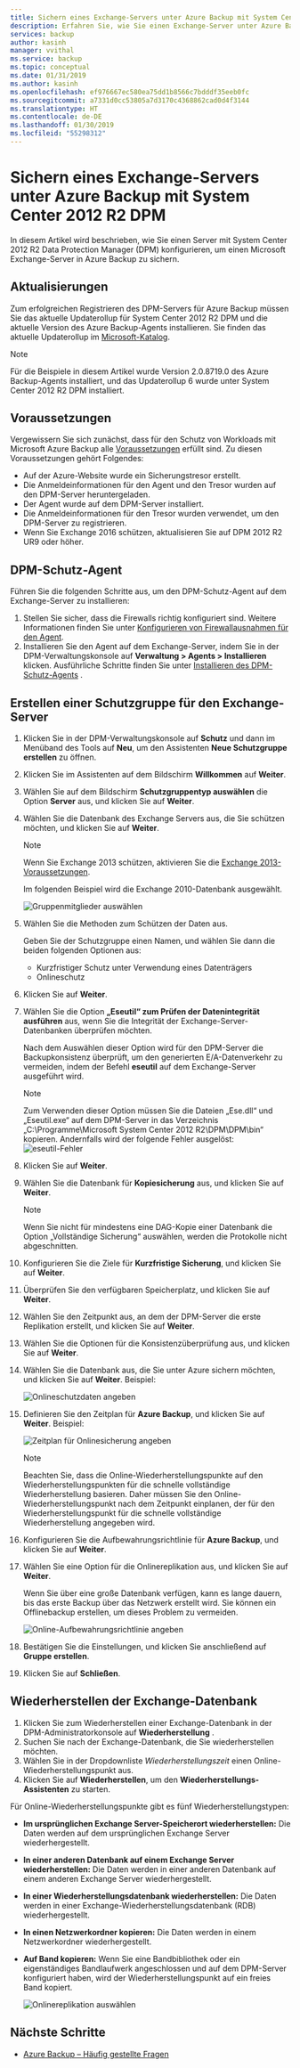 ```yaml
---
title: Sichern eines Exchange-Servers unter Azure Backup mit System Center 2012 R2 DPM
description: Erfahren Sie, wie Sie einen Exchange-Server unter Azure Backup mit System Center 2012 R2 DPM sichern.
services: backup
author: kasinh
manager: vvithal
ms.service: backup
ms.topic: conceptual
ms.date: 01/31/2019
ms.author: kasinh
ms.openlocfilehash: ef976667ec580ea75dd1b8566c7bdddf35eeb0fc
ms.sourcegitcommit: a7331d0cc53805a7d3170c4368862cad0d4f3144
ms.translationtype: HT
ms.contentlocale: de-DE
ms.lasthandoff: 01/30/2019
ms.locfileid: "55298312"
---
```

# <a name="back-up-an-exchange-server-to-azure-backup-with-system-center-2012-r2-dpm"></a>Sichern eines Exchange-Servers unter Azure Backup mit System Center 2012 R2 DPM
In diesem Artikel wird beschrieben, wie Sie einen Server mit System Center 2012 R2 Data Protection Manager (DPM) konfigurieren, um einen Microsoft Exchange-Server in Azure Backup zu sichern.  

## <a name="updates"></a>Aktualisierungen
Zum erfolgreichen Registrieren des DPM-Servers für Azure Backup müssen Sie das aktuelle Updaterollup für System Center 2012 R2 DPM und die aktuelle Version des Azure Backup-Agents installieren. Sie finden das aktuelle Updaterollup im [Microsoft-Katalog](https://catalog.update.microsoft.com/v7/site/Search.aspx?q=System%20Center%202012%20R2%20Data%20protection%20manager).

> [!NOTE]
> Für die Beispiele in diesem Artikel wurde Version 2.0.8719.0 des Azure Backup-Agents installiert, und das Updaterollup 6 wurde unter System Center 2012 R2 DPM installiert.
>
>

## <a name="prerequisites"></a>Voraussetzungen
Vergewissern Sie sich zunächst, dass für den Schutz von Workloads mit Microsoft Azure Backup alle [Voraussetzungen](backup-azure-dpm-introduction.md#prerequisites-and-limitations) erfüllt sind. Zu diesen Voraussetzungen gehört Folgendes:

* Auf der Azure-Website wurde ein Sicherungstresor erstellt.
* Die Anmeldeinformationen für den Agent und den Tresor wurden auf den DPM-Server heruntergeladen.
* Der Agent wurde auf dem DPM-Server installiert.
* Die Anmeldeinformationen für den Tresor wurden verwendet, um den DPM-Server zu registrieren.
* Wenn Sie Exchange 2016 schützen, aktualisieren Sie auf DPM 2012 R2 UR9 oder höher.

## <a name="dpm-protection-agent"></a>DPM-Schutz-Agent
Führen Sie die folgenden Schritte aus, um den DPM-Schutz-Agent auf dem Exchange-Server zu installieren:

1. Stellen Sie sicher, dass die Firewalls richtig konfiguriert sind. Weitere Informationen finden Sie unter [Konfigurieren von Firewallausnahmen für den Agent](https://technet.microsoft.com/library/Hh758204.aspx).
2. Installieren Sie den Agent auf dem Exchange-Server, indem Sie in der DPM-Verwaltungskonsole auf **Verwaltung > Agents > Installieren** klicken. Ausführliche Schritte finden Sie unter [Installieren des DPM-Schutz-Agents](https://technet.microsoft.com/library/hh758186.aspx?f=255&MSPPError=-2147217396) .

## <a name="create-a-protection-group-for-the-exchange-server"></a>Erstellen einer Schutzgruppe für den Exchange-Server
1. Klicken Sie in der DPM-Verwaltungskonsole auf **Schutz** und dann im Menüband des Tools auf **Neu**, um den Assistenten **Neue Schutzgruppe erstellen** zu öffnen.
2. Klicken Sie im Assistenten auf dem Bildschirm **Willkommen** auf **Weiter**.
3. Wählen Sie auf dem Bildschirm **Schutzgruppentyp auswählen** die Option **Server** aus, und klicken Sie auf **Weiter**.
4. Wählen Sie die Datenbank des Exchange Servers aus, die Sie schützen möchten, und klicken Sie auf **Weiter**.

   > [!NOTE]
   > Wenn Sie Exchange 2013 schützen, aktivieren Sie die [Exchange 2013-Voraussetzungen](https://technet.microsoft.com/library/dn751029.aspx).
   >
   >

    Im folgenden Beispiel wird die Exchange 2010-Datenbank ausgewählt.

    ![Gruppenmitglieder auswählen](./media/backup-azure-backup-exchange-server/select-group-members.png)
5. Wählen Sie die Methoden zum Schützen der Daten aus.

    Geben Sie der Schutzgruppe einen Namen, und wählen Sie dann die beiden folgenden Optionen aus:

   * Kurzfristiger Schutz unter Verwendung eines Datenträgers
   * Onlineschutz
6. Klicken Sie auf **Weiter**.
7. Wählen Sie die Option **„Eseutil“ zum Prüfen der Datenintegrität ausführen** aus, wenn Sie die Integrität der Exchange-Server-Datenbanken überprüfen möchten.

    Nach dem Auswählen dieser Option wird für den DPM-Server die Backupkonsistenz überprüft, um den generierten E/A-Datenverkehr zu vermeiden, indem der Befehl **eseutil** auf dem Exchange-Server ausgeführt wird.

   > [!NOTE]
   > Zum Verwenden dieser Option müssen Sie die Dateien „Ese.dll“ und „Eseutil.exe“ auf dem DPM-Server in das Verzeichnis „C:\Programme\Microsoft System Center 2012 R2\DPM\DPM\bin“ kopieren. Andernfalls wird der folgende Fehler ausgelöst:   
   > ![eseutil-Fehler](./media/backup-azure-backup-exchange-server/eseutil-error.png)
   >
   >
8. Klicken Sie auf **Weiter**.
9. Wählen Sie die Datenbank für **Kopiesicherung** aus, und klicken Sie auf **Weiter**.

   > [!NOTE]
   > Wenn Sie nicht für mindestens eine DAG-Kopie einer Datenbank die Option „Vollständige Sicherung“ auswählen, werden die Protokolle nicht abgeschnitten.
   >
   >
10. Konfigurieren Sie die Ziele für **Kurzfristige Sicherung**, und klicken Sie auf **Weiter**.
11. Überprüfen Sie den verfügbaren Speicherplatz, und klicken Sie auf **Weiter**.
12. Wählen Sie den Zeitpunkt aus, an dem der DPM-Server die erste Replikation erstellt, und klicken Sie auf **Weiter**.
13. Wählen Sie die Optionen für die Konsistenzüberprüfung aus, und klicken Sie auf **Weiter**.
14. Wählen Sie die Datenbank aus, die Sie unter Azure sichern möchten, und klicken Sie auf **Weiter**. Beispiel: 

    ![Onlineschutzdaten angeben](./media/backup-azure-backup-exchange-server/specify-online-protection-data.png)
15. Definieren Sie den Zeitplan für **Azure Backup**, und klicken Sie auf **Weiter**. Beispiel: 

    ![Zeitplan für Onlinesicherung angeben](./media/backup-azure-backup-exchange-server/specify-online-backup-schedule.png)

    > [!NOTE]
    > Beachten Sie, dass die Online-Wiederherstellungspunkte auf den Wiederherstellungspunkten für die schnelle vollständige Wiederherstellung basieren. Daher müssen Sie den Online-Wiederherstellungspunkt nach dem Zeitpunkt einplanen, der für den Wiederherstellungspunkt für die schnelle vollständige Wiederherstellung angegeben wird.
    >
    >
16. Konfigurieren Sie die Aufbewahrungsrichtlinie für **Azure Backup**, und klicken Sie auf **Weiter**.
17. Wählen Sie eine Option für die Onlinereplikation aus, und klicken Sie auf **Weiter**.

    Wenn Sie über eine große Datenbank verfügen, kann es lange dauern, bis das erste Backup über das Netzwerk erstellt wird. Sie können ein Offlinebackup erstellen, um dieses Problem zu vermeiden.  

    ![Online-Aufbewahrungsrichtlinie angeben](./media/backup-azure-backup-exchange-server/specify-online-retention-policy.png)
18. Bestätigen Sie die Einstellungen, und klicken Sie anschließend auf **Gruppe erstellen**.
19. Klicken Sie auf **Schließen**.

## <a name="recover-the-exchange-database"></a>Wiederherstellen der Exchange-Datenbank
1. Klicken Sie zum Wiederherstellen einer Exchange-Datenbank in der DPM-Administratorkonsole auf **Wiederherstellung** .
2. Suchen Sie nach der Exchange-Datenbank, die Sie wiederherstellen möchten.
3. Wählen Sie in der Dropdownliste *Wiederherstellungszeit* einen Online-Wiederherstellungspunkt aus.
4. Klicken Sie auf **Wiederherstellen**, um den **Wiederherstellungs-Assistenten** zu starten.

Für Online-Wiederherstellungspunkte gibt es fünf Wiederherstellungstypen:

* **Im ursprünglichen Exchange Server-Speicherort wiederherstellen:** Die Daten werden auf dem ursprünglichen Exchange Server wiederhergestellt.
* **In einer anderen Datenbank auf einem Exchange Server wiederherstellen:** Die Daten werden in einer anderen Datenbank auf einem anderen Exchange Server wiederhergestellt.
* **In einer Wiederherstellungsdatenbank wiederherstellen:** Die Daten werden in einer Exchange-Wiederherstellungsdatenbank (RDB) wiederhergestellt.
* **In einen Netzwerkordner kopieren:** Die Daten werden in einem Netzwerkordner wiederhergestellt.
* **Auf Band kopieren:** Wenn Sie eine Bandbibliothek oder ein eigenständiges Bandlaufwerk angeschlossen und auf dem DPM-Server konfiguriert haben, wird der Wiederherstellungspunkt auf ein freies Band kopiert.

    ![Onlinereplikation auswählen](./media/backup-azure-backup-exchange-server/choose-online-replication.png)

## <a name="next-steps"></a>Nächste Schritte
* [Azure Backup – Häufig gestellte Fragen](backup-azure-backup-faq.md)

